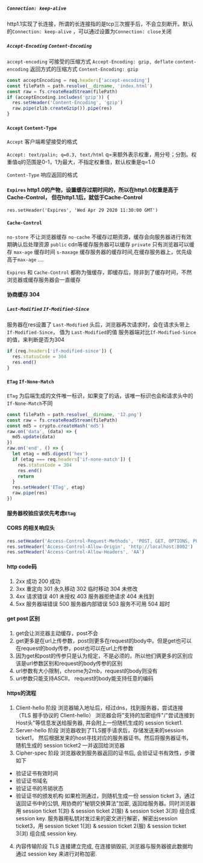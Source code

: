 ##### `Connection: keep-alive` 
http1.1实现了长连接，所谓的长连接指的是tcp三次握手后，不会立刻断开。默认的`Connection: keep-alive` ，可以通过设置为`Connection: close`关闭 

##### `Accept-Encoding` `Content-Encoding`
`accept-encoding` 可接受的压缩方式 `Accept-Encoding: gzip, deflate`
`content-encoding` 返回方式的压缩方式 `Content-Encoding: gzip`

```js
const acceptEncoding = req.headers['accept-encoding']
const filePath = path.resolve(__dirname, 'index.html')
const raw = fs.createReadStream(filePath)
if (acceptEncoding.includes('gzip')) {
  res.setHeader('Content-Encoding', 'gzip')
  raw.pipe(zlib.createGzip()).pipe(res)
}
```

#### `Accept` `Content-Type`
`Accept` 客户端希望接受的格式

`Accept: text/palin; q=0.3, text/html`
q=来额外表示权重，用分号；分割。权重值q的范围是0-1，1为最大，不指定权重值，默认权重是q=1.0

`Content-Type` 响应返回的格式

#### `Expires` http1.0的产物，设置缓存过期时间的，所以在http1.0权重是高于Cache-Control， 但在http1.1后，就低于Cache-Control
`res.setHeader('Expires', 'Wed Apr 29 2020 11:30:00 GMT')`

#### `Cache-Control`
`no-store` 不让浏览器缓存
`no-cache` 不缓存过期资源，缓存会向服务器进行有效期确认后处理资源
`public` cdn等缓存服务器可以缓存
`private` 只有浏览器可以缓存
`max-age` 缓存时间
`s-maxage` 缓存服务器的缓存时间,在缓存服务器上，优先级高于`max-age`
....

`Expires` 和 `Cache-Control` 都称为强缓存，即缓存后，除非到了缓存时间，不然浏览器或缓存服务器会一直缓存

#### 协商缓存 304

##### `Last-Modified` `If-Modified-Since`
服务器在res设置了 `Last-Modified` 头后，浏览器再次请求时，会在请求头带上`If-Modified-Since`， 值为 `Last-Modified`的值
服务器端对比`If-Modified-Since`的值，来判断是否为304
```js
if (req.headers['if-modified-since']) {
  res.statusCode = 304
  res.end()
}
```

#### `ETag` `If-None-Match`
`ETag` 为后端生成的文件唯一标识，如果变了的话，该唯一标识也会和请求头中的`If-None-Match`不同
```js
const filePath = path.resolve(__dirname, '12.png')
const raw = fs.createReadStream(filePath)
const md5 = crypto.createHash('md5')
raw.on('data', (data) => {
  md5.update(data)
})
raw.on('end', () => {
  let etag = md5.digest('hex')
  if (etag === req.headers['if-none-match']) {
    res.statusCode = 304
    res.end()
    return
  }
  res.setHeader('ETag', etag)
  raw.pipe(res)
})
```

#### 服务器校验应该优先考虑`Etag`

#### CORS 的相关响应头
```js
res.setHeader('Access-Control-Request-Methods', 'POST, GET, OPTIONS, PUT')
res.setHeader('Access-Control-Allow-Origin', 'http://localhost:8002')
res.setHeader('Access-Control-Allow-Headers', 'AA')
```

#### http code码
1. 2xx 成功
200 成功
2. 3xx 重定向
301 永久移动 302 临时移动 304 未修改
3. 4xx 请求错误
401 未授权 403 服务器拒绝请求 404 未找到
4. 5xx 服务器端错误
500 服务器内部错误 503 服务不可用 504 超时

#### get post 区别
1. get会让浏览器主动缓存，post不会
2. get更多是在url上传参数，post则更多在request的body中。但是get也可以在request的body传参，post也可以在url上传参数
3. 因为get和post的传参只是认为规定，不是必须的，所以他们俩更多的区别应该是url参数区别和request的body传参的区别
4. url参数有大小限制，chrome为2mb，request的body则没有
5. url参数只能支持ASCII， request的body能支持任意的编码

#### https的流程
1. Client-hello 阶段
浏览器输入地址后，经过dns，找到服务器，尝试连接 （TLS 握手协议的 Client-hello） 浏览器会将"支持的加密组件"/"尝试连接到Host头"等信息发送给服务器, 并会附上一份随机生成的 session ticket1.
2. Server-hello 阶段
浏览器收到了TLS握手请求后，存储发送来的session ticket1， 然后根据发来的host寻找对应的服务器证书。然后将服务器证书，随机生成的 session ticket2 一并返回给浏览器
3. Cipher-spec 阶段
浏览器收到服务器返回的证书后, 会验证证书有效性，步骤如下
 - 验证证书有效时间
 - 验证证书域名
 - 验证证书的吊销状态
 - 验证证书的颁发机构
 如果检测通过，则随机生成一份 session ticket 3，通过返回证书中的公钥, 用协商的"秘钥交换算法"加密, 返回给服务器。同时浏览器用 session ticket 1(浏) & session ticket 2(服) & session ticket 3(浏) 组合成 session key.
服务器用私钥对发过来的密文进行解密，解密出session ticket3，用 session ticket 1(浏) & session ticket 2(服) & session ticket 3(浏) 组合成 session key.
4. 内容传输阶段
 TLS 连接建立完成, 在连接销毁前, 浏览器与服务器彼此数据均通过 session key 来进行对称加密.